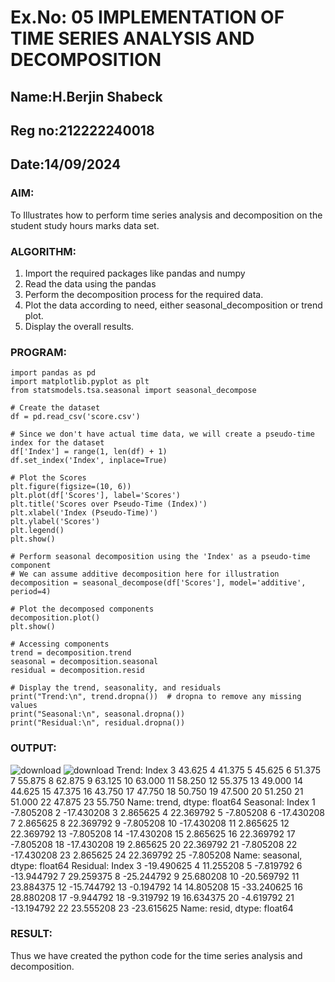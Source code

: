 # Ex.No: 05  IMPLEMENTATION OF TIME SERIES ANALYSIS AND DECOMPOSITION

## Name:H.Berjin Shabeck
## Reg no:212222240018
## Date:14/09/2024

### AIM:
To Illustrates how to perform time series analysis and decomposition on the student study hours marks data set.

### ALGORITHM:
1. Import the required packages like pandas and numpy
2. Read the data using the pandas
3. Perform the decomposition process for the required data.
4. Plot the data according to need, either seasonal_decomposition or trend plot.
5. Display the overall results.

### PROGRAM:
```
import pandas as pd
import matplotlib.pyplot as plt
from statsmodels.tsa.seasonal import seasonal_decompose

# Create the dataset
df = pd.read_csv('score.csv')

# Since we don't have actual time data, we will create a pseudo-time index for the dataset
df['Index'] = range(1, len(df) + 1)
df.set_index('Index', inplace=True)

# Plot the Scores
plt.figure(figsize=(10, 6))
plt.plot(df['Scores'], label='Scores')
plt.title('Scores over Pseudo-Time (Index)')
plt.xlabel('Index (Pseudo-Time)')
plt.ylabel('Scores')
plt.legend()
plt.show()

# Perform seasonal decomposition using the 'Index' as a pseudo-time component
# We can assume additive decomposition here for illustration
decomposition = seasonal_decompose(df['Scores'], model='additive', period=4)

# Plot the decomposed components
decomposition.plot()
plt.show()

# Accessing components
trend = decomposition.trend
seasonal = decomposition.seasonal
residual = decomposition.resid

# Display the trend, seasonality, and residuals
print("Trend:\n", trend.dropna())  # dropna to remove any missing values
print("Seasonal:\n", seasonal.dropna())
print("Residual:\n", residual.dropna())
```

### OUTPUT:
![download](https://github.com/user-attachments/assets/09c1d8a4-77bf-4ef6-8941-90b6d36df63c)
![download](https://github.com/user-attachments/assets/0dd4200e-6c1f-4238-b74e-a1954fd31c7c)
Trend:
 Index
3     43.625
4     41.375
5     45.625
6     51.375
7     55.875
8     62.875
9     63.125
10    63.000
11    58.250
12    55.375
13    49.000
14    44.625
15    47.375
16    43.750
17    47.750
18    50.750
19    47.500
20    51.250
21    51.000
22    47.875
23    55.750
Name: trend, dtype: float64
Seasonal:
 Index
1     -7.805208
2    -17.430208
3      2.865625
4     22.369792
5     -7.805208
6    -17.430208
7      2.865625
8     22.369792
9     -7.805208
10   -17.430208
11     2.865625
12    22.369792
13    -7.805208
14   -17.430208
15     2.865625
16    22.369792
17    -7.805208
18   -17.430208
19     2.865625
20    22.369792
21    -7.805208
22   -17.430208
23     2.865625
24    22.369792
25    -7.805208
Name: seasonal, dtype: float64
Residual:
 Index
3    -19.490625
4     11.255208
5     -7.819792
6    -13.944792
7     29.259375
8    -25.244792
9     25.680208
10   -20.569792
11    23.884375
12   -15.744792
13    -0.194792
14    14.805208
15   -33.240625
16    28.880208
17    -9.944792
18    -9.319792
19    16.634375
20    -4.619792
21   -13.194792
22    23.555208
23   -23.615625
Name: resid, dtype: float64


### RESULT:
Thus we have created the python code for the time series analysis and decomposition.
